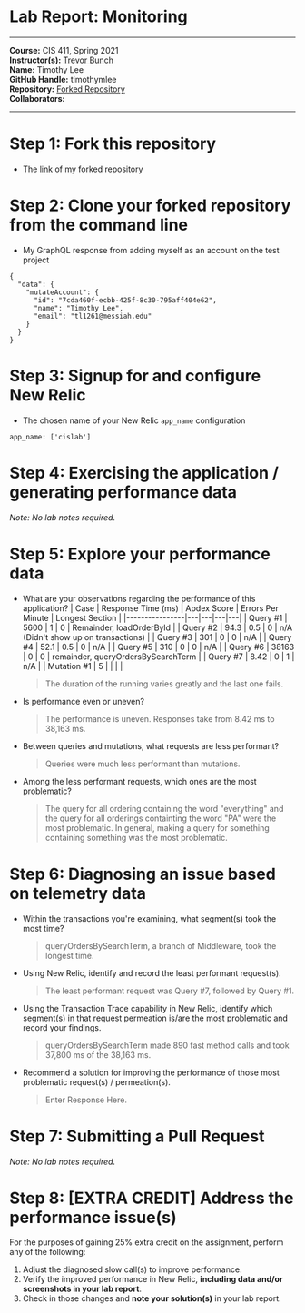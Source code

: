 # Lab Report: Monitoring
___
**Course:** CIS 411, Spring 2021  
**Instructor(s):** [Trevor Bunch](https://github.com/trevordbunch)  
**Name:** Timothy Lee  
**GitHub Handle:** timothymlee  
**Repository:** [Forked Repository](https://github.com/timothymlee/cis411_lab5_Monitoring)  
**Collaborators:** 
___

# Step 1: Fork this repository
- The [link](https://github.com/timothymlee/cis411_lab5_Monitoring) of my forked repository

# Step 2: Clone your forked repository from the command line
- My GraphQL response from adding myself as an account on the test project
```
{
  "data": {
    "mutateAccount": {
      "id": "7cda460f-ecbb-425f-8c30-795aff404e62",
      "name": "Timothy Lee",
      "email": "tl1261@messiah.edu"
    }
  }
}
```

# Step 3: Signup for and configure New Relic
- The chosen name of your New Relic ```app_name``` configuration
```
app_name: ['cislab']
```

# Step 4: Exercising the application / generating performance data

_Note: No lab notes required._

# Step 5: Explore your performance data
* What are your observations regarding the performance of this application? 
| Case | Response Time (ms) | Apdex Score | Errors Per Minute | Longest Section |
|----------------|---|---|---|---|
| Query #1 | 5600 | 1 | 0 | Remainder, loadOrderByld |
| Query #2 | 94.3 | 0.5 | 0 | n/A (Didn't show up on transactions) |
| Query #3 | 301 | 0 | 0 | n/A |
| Query #4 | 52.1 | 0.5 | 0 | n/A |
| Query #5 | 310 | 0 | 0 | n/A |
| Query #6 | 38163 | 0 | 0 | remainder, queryOrdersBySearchTerm |
| Query #7 | 8.42 | 0 | 1 | n/A |
| Mutation #1 | 5 |  |  |  |
  > The duration of the running varies greatly and the last one fails.
* Is performance even or uneven? 
  > The performance is uneven. Responses take from 8.42 ms to 38,163 ms.
* Between queries and mutations, what requests are less performant? 
  > Queries were much less performant than mutations.
* Among the less performant requests, which ones are the most problematic?
  > The query for all ordering containing the word "everything" and the query for all orderings containting the word "PA" were the most problematic. In general, making a query for something containing something was the most problematic.

# Step 6: Diagnosing an issue based on telemetry data
* Within the transactions you're examining, what segment(s) took the most time?
  > queryOrdersBySearchTerm, a branch of Middleware, took the longest time.
* Using New Relic, identify and record the least performant request(s).
  > The least performant request was Query #7, followed by Query #1.
* Using the Transaction Trace capability in New Relic, identify which segment(s) in that request permeation is/are the most problematic and record your findings.
  > queryOrdersBySearchTerm made 890 fast method calls and took 37,800 ms of the 38,163 ms.
* Recommend a solution for improving the performance of those most problematic request(s) / permeation(s).
  > Enter Response Here.

# Step 7: Submitting a Pull Request
_Note: No lab notes required._

# Step 8: [EXTRA CREDIT] Address the performance issue(s)
For the purposes of gaining 25% extra credit on the assignment, perform any of the following:
1. Adjust the diagnosed slow call(s) to improve performance. 
2. Verify the improved performance in New Relic, **including data and/or screenshots in your lab report**.
2. Check in those changes and **note your solution(s)** in your lab report.
